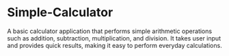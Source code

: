 # Simple-Calculator
A basic calculator application that performs simple arithmetic operations such as addition, subtraction, multiplication, and division. It takes user input and provides quick results, making it easy to perform everyday calculations.
